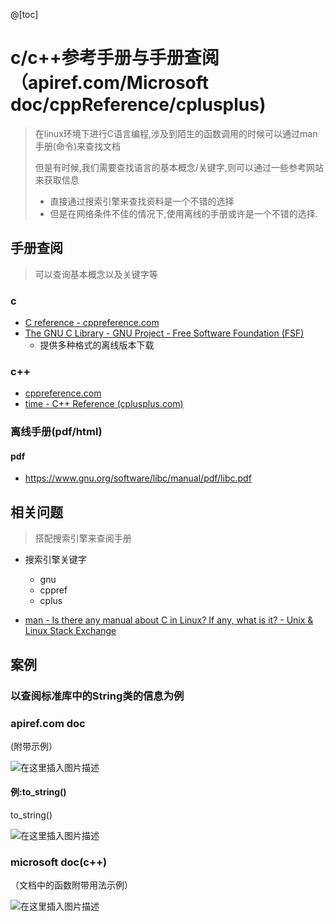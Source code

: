 
@[toc]

# c/c++参考手册与手册查阅（apiref.com/Microsoft doc/cppReference/cplusplus)

> 在linux环境下进行C语言编程,涉及到陌生的函数调用的时候可以通过man手册(命令)来查找文档
>
> 但是有时候,我们需要查找语言的基本概念/关键字,则可以通过一些参考网站来获取信息
>
> - 直接通过搜索引擎来查找资料是一个不错的选择
> - 但是在网络条件不佳的情况下,使用离线的手册或许是一个不错的选择.

##  手册查阅

> 可以查询基本概念以及关键字等

### c

- [C reference - cppreference.com](https://en.cppreference.com/w/c)
- [The GNU C Library - GNU Project - Free Software Foundation (FSF)](https://www.gnu.org/software/libc/manual/)
  - 提供多种格式的离线版本下载

### c++

- [cppreference.com](https://en.cppreference.com/w/)
- [time - C++ Reference (cplusplus.com)](http://www.cplusplus.com/reference/ctime/time/)

### 离线手册(pdf/html)

#### pdf

- https://www.gnu.org/software/libc/manual/pdf/libc.pdf 

  

## 相关问题

> 搭配搜索引擎来查阅手册

- 搜索引擎关键字
  - gnu
  - cppref
  - cplus

- [man - Is there any manual about C in Linux? If any, what is it? - Unix & Linux Stack Exchange](https://unix.stackexchange.com/questions/96404/is-there-any-manual-about-c-in-linux-if-any-what-is-it)



## 案例

### 以查阅标准库中的String类的信息为例

###  apiref.com doc

(附带示例）

![在这里插入图片描述](https://img-blog.csdnimg.cn/11185ec88e8049438ba223c6f45fce61.png?x-oss-process=image/watermark,type_d3F5LXplbmhlaQ,shadow_50,text_Q1NETiBAeHVjaGFveGluMTM3NQ==,size_20,color_FFFFFF,t_70,g_se,x_16)

####  例:to_string()

to_string()

![在这里插入图片描述](https://img-blog.csdnimg.cn/9c1e9f49eafb4e6aa5fa68d066ac1b14.png?x-oss-process=image/watermark,type_d3F5LXplbmhlaQ,shadow_50,text_Q1NETiBAeHVjaGFveGluMTM3NQ==,size_20,color_FFFFFF,t_70,g_se,x_16)

###  microsoft doc(c++)

（文档中的函数附带用法示例）

![在这里插入图片描述](https://img-blog.csdnimg.cn/12f0ba0127984bcf8f23c2c69d7d3ba8.png?x-oss-process=image/watermark,type_d3F5LXplbmhlaQ,shadow_50,text_Q1NETiBAeHVjaGFveGluMTM3NQ==,size_20,color_FFFFFF,t_70,g_se,x_16)